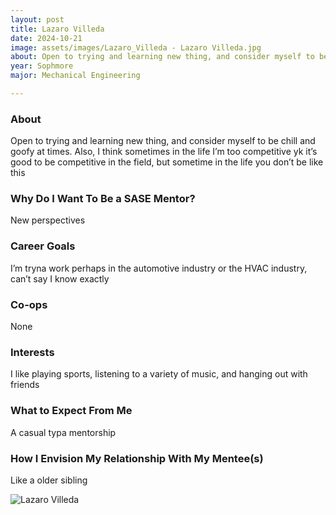 ```yaml
---
layout: post
title: Lazaro Villeda 
date: 2024-10-21
image: assets/images/Lazaro_Villeda - Lazaro Villeda.jpg
about: Open to trying and learning new thing, and consider myself to be chill and goofy at times. Also, I think sometimes in the life I’m too competitive yk it’s good to be competitive in the field, but sometime in the life you don’t be like this
year: Sophmore
major: Mechanical Engineering 

---
```


### About

Open to trying and learning new thing, and consider myself to be chill and goofy at times. Also, I think sometimes in the life I’m too competitive yk it’s good to be competitive in the field, but sometime in the life you don’t be like this

### Why Do I Want To Be a SASE Mentor?

New perspectives

### Career Goals

I’m tryna work perhaps in the automotive industry or the HVAC industry, can’t say I know exactly 

### Co-ops

None

### Interests

I like playing sports, listening to a variety of music, and hanging out with friends

### What to Expect From Me

A casual typa mentorship

### How I Envision My Relationship With My Mentee(s) 

Like a older sibling

<div class="text-center my-5">
    <img src="https://sase-drexel.github.io/mentorship-2024/assets/images/Lazaro_Villeda - Lazaro Villeda.jpg" alt="Lazaro Villeda" class="rounded post-img" />
</div>
